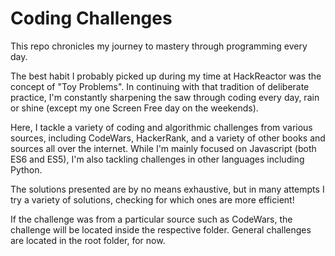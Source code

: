 # Coding Challenges
This repo chronicles my journey to mastery through programming every day.

The best habit I probably picked up during my time at HackReactor was the concept of "Toy Problems".
In continuing with that tradition of deliberate practice, I'm constantly sharpening the saw through coding every day, rain or shine (except my one Screen Free day on the weekends).

Here, I tackle a variety of coding and algorithmic challenges from various sources, including
CodeWars, HackerRank, and a variety of other books and sources all over the internet. While I'm
mainly focused on Javascript (both ES6 and ES5), I'm also tackling challenges in other languages
including Python.

The solutions presented are by no means exhaustive, but in many attempts I try a variety of
solutions, checking for which ones are more efficient!

If the challenge was from a particular source such as CodeWars, the challenge will be located
inside the respective folder. General challenges are located in the root folder, for now.